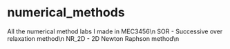# numerical_methods
All the numerical method labs I made in MEC3456\n
SOR  -  Successive over relaxation method\n
NR_2D  -  2D Newton Raphson method\n
